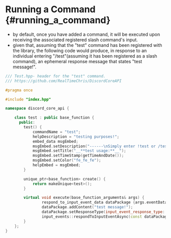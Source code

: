 Running a Command {#running_a_command}
============
- by default, once you have added a command, it will be executed upon receiving the associated registered slash command's input. 
- given that, assuming that the "test" command has been registered with the library, the following code would produce, in response to an individual entering "/test"(assuming it has been registered as a slash command), an ephemeral response message that states "test message!".
```cpp
/// Test.hpp- header for the "test" command.
/// https://github.com/RealTimeChris/DiscordCoreAPI

#pragma once

#include "index.hpp"

namespace discord_core_api {

	class test : public base_function {
	  public:
		test() {
			commandName = "test";
			helpDescription = "testing purposes!";
			embed_data msgEmbed;
			msgEmbed.setDescription("------\nSimply enter !test or /test!\n------");
			msgEmbed.setTitle("__**test usage:**__");
			msgEmbed.setTimeStamp(getTimeAndDate());
			msgEmbed.setColor("fe_fe_fe");
			helpEmbed = msgEmbed;
		}

		unique_ptr<base_function> create() {
			return makeUnique<test>();
		}

		virtual void execute(base_function_arguments& args) {
				respond_to_input_event_data dataPackage {args.eventData};
				dataPackage.addContent("test message!");
				dataPackage.setResponseType(input_event_response_type::Ephemeral_Interaction_Response)
				input_events::respondToInputEventAsync(const dataPackage);
		}
	};
}
```

